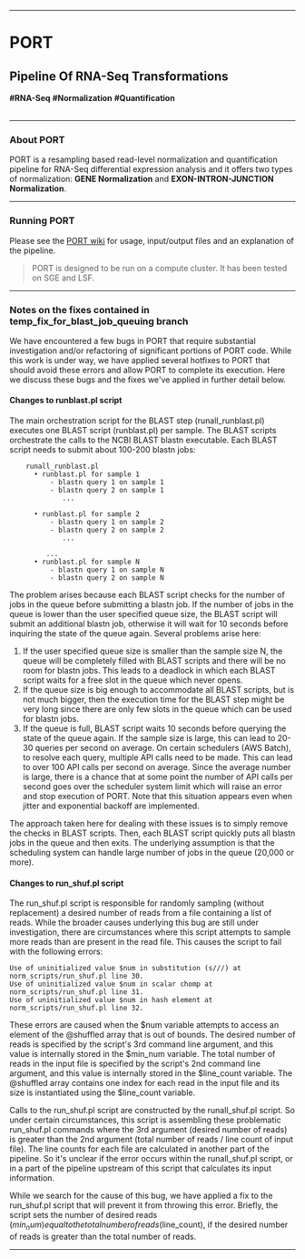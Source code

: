 -----------------

# PORT 
## Pipeline Of RNA-Seq Transformations
**#RNA-Seq** **#Normalization** **#Quantification**<br><br>

-----------------

### About PORT
PORT is a resampling based read-level normalization and quantification pipeline for RNA-Seq differential expression analysis and it offers two types of normalization: __GENE Normalization__ and __EXON-INTRON-JUNCTION Normalization__.

-----------------

### Running PORT
Please see the [PORT wiki](https://github.com/itmat/normalization/wiki) for usage, input/output files and an explanation of the pipeline.<br>
>PORT is designed to be run on a compute cluster. It has been tested on SGE and LSF.

-----------------

### Notes on the fixes contained in temp_fix_for_blast_job_queuing branch

We have encountered a few bugs in PORT that require substantial investigation and/or refactoring of significant portions of PORT code. While this work is under way, we have applied several hotfixes to PORT that should avoid these errors and allow PORT to complete its execution. Here we discuss these bugs and the fixes we've applied in further detail below.

#### Changes to runblast.pl script

The main orchestration script for the BLAST step (runall_runblast.pl) executes one BLAST script (runblast.pl) per sample. The BLAST scripts orchestrate the calls to the NCBI BLAST blastn executable. Each BLAST script needs to submit about 100-200 blastn jobs:

```
    runall_runblast.pl
      • runblast.pl for sample 1
          - blastn query 1 on sample 1
          - blastn query 2 on sample 1
             ...

      • runblast.pl for sample 2
          - blastn query 1 on sample 2
          - blastn query 2 on sample 2
             ...

         ...
      • runblast.pl for sample N
          - blastn query 1 on sample N
          - blastn query 2 on sample N
```

The problem arises because each BLAST script checks for the number of jobs in the queue before submitting a blastn job. If the number of jobs in the queue is lower than the user specified queue size, the BLAST script will submit an additional blastn job, otherwise it will wait for 10 seconds before inquiring the state of the queue again. Several problems arise here:
1. If the user specified queue size is smaller than the sample size N, the queue will be completely filled with BLAST scripts and there will be no room for blastn jobs. This leads to a deadlock in which each BLAST script waits for a free slot in the queue which never opens.
2. If the queue size is big enough to accommodate all BLAST scripts, but is not much bigger, then the execution time for the BLAST step might be very long since there are only few slots in the queue which can be used for blastn jobs.
3. If the queue is full, BLAST script waits 10 seconds before querying the state of the queue again. If the sample size is large, this can lead to 20-30 queries per second on average. On certain schedulers (AWS Batch), to resolve each query, multiple API calls need to be made. This can lead to over 100 API calls per second on average. Since the average number is large, there is a chance that at some point the number of API calls per second goes over the scheduler system limit which will raise an error and stop execution of PORT. Note that this situation appears even when jitter and exponential backoff are implemented.

The approach taken here for dealing with these issues is to simply remove the checks in BLAST scripts. Then, each BLAST script quickly puts all blastn jobs in the queue and then exits. The underlying assumption is that the scheduling system can handle large number of jobs in the queue (20,000 or more).


#### Changes to run_shuf.pl script

The run_shuf.pl script is responsible for randomly sampling (without replacement) a desired number of reads from a file containing a list of reads. While the broader causes underlying this bug are still under investigation, there are circumstances where this script attempts to sample more reads than are present in the read file. This causes the script to fail with the following errors:

```
Use of uninitialized value $num in substitution (s///) at norm_scripts/run_shuf.pl line 30.
Use of uninitialized value $num in scalar chomp at norm_scripts/run_shuf.pl line 31.
Use of uninitialized value $num in hash element at norm_scripts/run_shuf.pl line 32.
```

These errors are caused when the $num variable attempts to access an element of the @shuffled array that is out of bounds. The desired number of reads is specified by the script's 3rd command line argument, and this value is internally stored in the $min_num variable. The total number of reads in the input file is specified by the script's 2nd command line argument, and this value is internally stored in the $line_count variable. The @shuffled array contains one index for each read in the input file and its size is instantiated using the $line_count variable.

Calls to the run_shuf.pl script are constructed by the runall_shuf.pl script. So under certain circumstances, this script is assembling these problematic run_shuf.pl commands where the 3rd argument (desired number of reads) is greater than the 2nd argument (total number of reads / line count of input file). The line counts for each file are calculated in another part of the pipeline. So it's unclear if the error occurs within the runall_shuf.pl script, or in a part of the pipeline upstream of this script that calculates its input information.

While we search for the cause of this bug, we have applied a fix to the run_shuf.pl script that will prevent it from throwing this error. Briefly, the script sets the number of desired reads ($min_num) equal to the total number of reads ($line_count), if the desired number of reads is greater than the total number of reads.

-----------------
